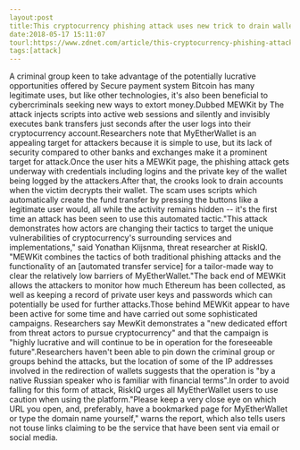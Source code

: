 ```yaml
---
layout:post
title:This cryptocurrency phishing attack uses new trick to drain wallets
date:2018-05-17 15:11:07
tourl:https://www.zdnet.com/article/this-cryptocurrency-phishing-attack-uses-new-trick-to-drains-wallets/
tags:[attack]
---
```

A criminal group keen to take advantage of the potentially lucrative opportunities offered by Secure payment system Bitcoin has many legitimate uses, but like other technologies, it's also been beneficial to cybercriminals seeking new ways to extort money.Dubbed MEWKit by The attack injects scripts into active web sessions and silently and invisibly executes bank transfers just seconds after the user logs into their cryptocurrency account.Researchers note that MyEtherWallet is an appealing target for attackers because it is simple to use, but its lack of security compared to other banks and exchanges make it a prominent target for attack.Once the user hits a MEWKit page, the phishing attack gets underway with credentials including logins and the private key of the wallet being logged by the attackers.After that, the crooks look to drain accounts when the victim decrypts their wallet. The scam uses scripts which automatically create the fund transfer by pressing the buttons like a legitimate user would, all while the activity remains hidden -- it's the first time an attack has been seen to use this automated tactic."This attack demonstrates how actors are changing their tactics to target the unique vulnerabilities of cryptocurrency's surrounding services and implementations," said Yonathan Klijsnma, threat researcher at RiskIQ. "MEWKit combines the tactics of both traditional phishing attacks and the functionality of an [automated transfer service] for a tailor-made way to clear the relatively low barriers of MyEtherWallet."The back end of MEWKit allows the attackers to monitor how much Ethereum has been collected, as well as keeping a record of private user keys and passwords which can potentially be used for further attacks.Those behind MEWKit appear to have been active for some time and have carried out some sophisticated campaigns. Researchers say MewKit demonstrates a "new dedicated effort from threat actors to pursue cryptocurrency" and that the campaign is "highly lucrative and will continue to be in operation for the foreseeable future".Researchers haven't been able to pin down the criminal group or groups behind the attacks, but the location of some of the IP addresses involved in the redirection of wallets suggests that the operation is "by a native Russian speaker who is familiar with financial terms".In order to avoid falling for this form of attack, RiskIQ urges all MyEtherWallet users to use caution when using the platform."Please keep a very close eye on which URL you open, and, preferably, have a bookmarked page for MyEtherWallet or type the domain name yourself," warns the report, which also tells users not touse links claiming to be the service that have been sent via email or social media.
